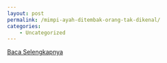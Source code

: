 ```yaml
---
layout: post
permalink: /mimpi-ayah-ditembak-orang-tak-dikenal/
categories:
    - Uncategorized
---
```


[Baca Selengkapnya](/10)